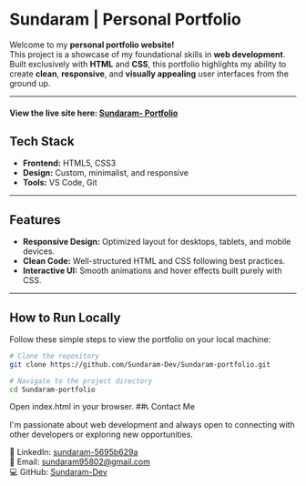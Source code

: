 # Sundaram | Personal Portfolio

Welcome to my **personal portfolio website!**  
This project is a showcase of my foundational skills in **web development**.  
Built exclusively with **HTML** and **CSS**, this portfolio highlights my ability to create **clean**, **responsive**, and **visually appealing** user interfaces from the ground up.

---
#### View the live site here: [Sundaram- Portfolio](https://portfolio-mu-ten-mzrtwnfksv.vercel.app)

## Tech Stack

- **Frontend:** HTML5, CSS3  
- **Design:** Custom, minimalist, and responsive  
- **Tools:** VS Code, Git

---

## Features

- **Responsive Design:** Optimized layout for desktops, tablets, and mobile devices.  
- **Clean Code:** Well-structured HTML and CSS following best practices.  
- **Interactive UI:** Smooth animations and hover effects built purely with CSS.

---

## How to Run Locally

Follow these simple steps to view the portfolio on your local machine:

```bash
# Clone the repository
git clone https://github.com/Sundaram-Dev/Sundaram-portfolio.git

# Navigate to the project directory
cd Sundaram-portfolio

```
Open index.html in your browser.
##📞 Contact Me

I'm passionate about web development and always open to connecting with other developers or exploring new opportunities.

💼 LinkedIn: [sundaram-5695b629a](https://www.linkedin.com/in/sundaram-5695b629a)  
📧 Email: [sundaram95802@gmail.com](mailto:sundaram95802@gmail.com)  
💻 GitHub: [Sundaram-Dev](https://github.com/SundaramDev)



